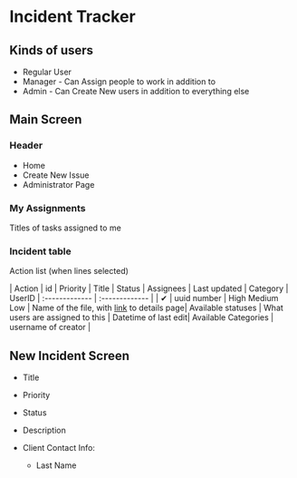 # Incident Tracker 

## Kinds of users

- Regular User
- Manager - Can Assign people to work in addition to
- Admin - Can Create New users in addition to everything else


## Main Screen

### Header
- Home
- Create New Issue 
- Administrator Page  

### My Assignments
Titles of tasks assigned to me

### Incident table

Action list (when lines selected)

| Action         | id             | Priority | Title | Status | Assignees | Last updated | Category | UserID
| :------------- | :------------- |
|  &#x2714;        | uuid number      | High Medium Low | Name of the file, with [link]() to details page| Available statuses | What users are assigned to this | Datetime of last edit| Available Categories | username of creator |


## New Incident Screen

- Title
- Priority
- Status
- Description

- Client Contact Info:
  - Last Name
